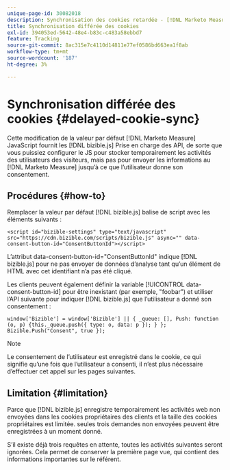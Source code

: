 ```yaml
---
unique-page-id: 30082018
description: Synchronisation des cookies retardée - [!DNL Marketo Measure] - Documentation du produit
title: Synchronisation différée des cookies
exl-id: 394053ed-5642-48e4-b83c-c483a58ebbd7
feature: Tracking
source-git-commit: 8ac315e7c4110d14811e77ef0586bd663ea1f8ab
workflow-type: tm+mt
source-wordcount: '187'
ht-degree: 3%

---
```


# Synchronisation différée des cookies {#delayed-cookie-sync}

Cette modification de la valeur par défaut [!DNL Marketo Measure] JavaScript fournit les [!DNL bizible.js] Prise en charge des API, de sorte que vous puissiez configurer le JS pour stocker temporairement les activités des utilisateurs des visiteurs, mais pas pour envoyer les informations au [!DNL Marketo Measure] jusqu’à ce que l’utilisateur donne son consentement.

## Procédures {#how-to}

Remplacer la valeur par défaut [!DNL bizible.js] balise de script avec les éléments suivants :

`<script id="bizible-settings" type="text/javascript" src="https://cdn.bizible.com/scripts/bizible.js" async="" data-consent-button-id="ConsentButtonId"></script>`

L’attribut data-consent-button-id=&quot;ConsentButtonId&quot; indique [!DNL bizible.js] pour ne pas envoyer de données d’analyse tant qu’un élément de HTML avec cet identifiant n’a pas été cliqué.

Les clients peuvent également définir la variable [!UICONTROL data-consent-button-id] pour être inexistant (par exemple, &quot;foobar&quot;) et utiliser l’API suivante pour indiquer [!DNL bizible.js] que l’utilisateur a donné son consentement :

`window['Bizible'] = window['Bizible'] || { _queue: [], Push: function (o, p) {this._queue.push({ type: o, data: p }); } };`
`Bizible.Push("Consent", true });`

>[!NOTE]
>
>Le consentement de l’utilisateur est enregistré dans le cookie, ce qui signifie qu’une fois que l’utilisateur a consenti, il n’est plus nécessaire d’effectuer cet appel sur les pages suivantes.

## Limitation {#limitation}

Parce que [!DNL bizible.js] enregistre temporairement les activités web non envoyées dans les cookies propriétaires des clients et la taille des cookies propriétaires est limitée. seules trois demandes non envoyées peuvent être enregistrées à un moment donné.

S’il existe déjà trois requêtes en attente, toutes les activités suivantes seront ignorées. Cela permet de conserver la première page vue, qui contient des informations importantes sur le référent.
